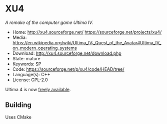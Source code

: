 # XU4

_A remake of the computer game Ultima IV._

- Home: http://xu4.sourceforge.net/ https://sourceforge.net/projects/xu4/
- Media: <https://en.wikipedia.org/wiki/Ultima_IV:_Quest_of_the_Avatar#Ultima_IV_on_modern_operating_systems>
- Download: http://xu4.sourceforge.net/download.php
- State: mature
- Keywords: SP
- Code: https://sourceforge.net/p/xu4/code/HEAD/tree/
- Language(s): C++
- License: GPL-2.0

Ultima 4 is now [freely available](https://www.gog.com/game/ultima_4).

## Building

Uses CMake
